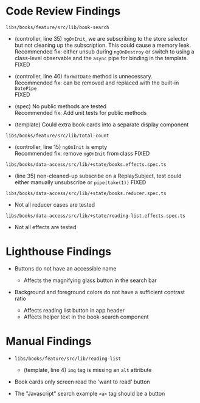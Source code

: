 # Code Review Findings

`libs/books/feature/src/lib/book-search`
  * (controller, line 35) `ngOnInit`, we are subscribing to the store selector but not cleaning up the subscription. This could cause a memory leak.  
    Recommended fix: either unsub during `ngOnDestroy` or switch to using a class-level observable and the `async` pipe for binding in the template.  
    FIXED
    
  * (controller, line 40) `formatDate` method is unnecessary.  
     Recommended fix: can be removed and replaced with the built-in `DatePipe`    
    FIXED
    
  * (spec) No public methods are tested  
    Recommended fix: Add unit tests for public methods
    
  * (template) Could extra book cards into a separate display component

`libs/books/feature/src/lib/total-count`

  * (controller, line 15) `ngOnInit` is empty  
    Recommended fix: remove `ngOnInit` from class
    FIXED
    
`libs/books/data-access/src/lib/+state/books.effects.spec.ts`
  
  * (line 35) non-cleaned-up subscribe on a ReplaySubject, test could either manually unsubscribe or `pipe(take(1))`
  FIXED

`libs/books/data-access/src/lib/+state/books.reducer.spec.ts`

  * Not all reducer cases are tested

`libs/books/data-access/src/lib/+state/reading-list.effects.spec.ts`

  * Not all effects are tested

# Lighthouse Findings

  * Buttons do not have an accessible name
    * Affects the magnifying glass button in the search bar
  
  * Background and foreground colors do not have a sufficient contrast ratio
    * Affects reading list button in app header
    * Affects helper text in the book-search component

# Manual Findings

  * `libs/books/feature/src/lib/reading-list`

    * (template, line 4) `img` tag is missing an `alt` attribute

  * Book cards only screen read the 'want to read' button

  * The "Javascript" search example `<a>` tag should be a button
